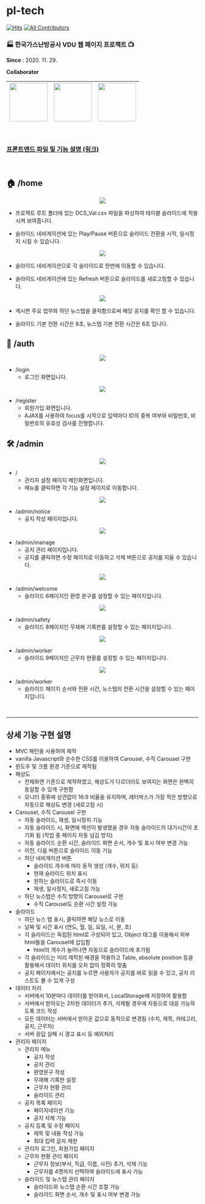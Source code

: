 # pl-tech
[![Hits](https://hits.seeyoufarm.com/api/count/incr/badge.svg?url=https%3A%2F%2Fgithub.com%2Ftomato8160%2Fpl-tech&count_bg=%2379C83D&title_bg=%23555555&icon=&icon_color=%23E7E7E7&title=hits&edge_flat=false)](https://hits.seeyoufarm.com)
[![All Contributors](https://img.shields.io/badge/all_contributors-3-orange.svg?style=flat-square)](#contributors)

### 🏭 한국가스난방공사 VDU 웹 페이지 프로젝트 📺

**Since** : 2020. 11. 29.

**Collaborator**

| [<img src="https://avatars.githubusercontent.com/u/56227932?s=400&v=4" width="100">](https://github.com/tomato8160)| [<img src="https://avatars.githubusercontent.com/u/59393359?s=460&v=4" width="100">](https://github.com/syki66) | [<img src="https://avatars.githubusercontent.com/u/54519245?s=460&u=ee4ca64f715cef4cbf7458e881c9da80f740b138&v=4" width="100">](https://github.com/ybell1028) |
| :-----------------------------------: | :---------------------------------------: | :-------------------------------------: |

<br>

### [프론트엔드 파일 및 기능 설명 (링크)](https://github.com/syki66/pl-tech/blob/main/views/Frontend-desc.md)

<br>

## 🏠 /home

<p align="center">
  <img src="https://user-images.githubusercontent.com/54519245/106376412-698f0b00-63d8-11eb-95b8-7f8352e52c20.gif">
</p>
 
* 프로젝트 루트 폴더에 있는 DCS_Val.csv 파일을 파싱하여 테이블 슬라이드에 적용시켜 보여줍니다.

* 슬라이드 네비게이션에 있는 Play/Pause 버튼으로 슬라이드 전환을 시작, 일시정지 시킬 수 있습니다.

<p align="center">
  <img src="https://user-images.githubusercontent.com/54519245/106376364-069d7400-63d8-11eb-8c5c-3ad42461c064.gif">
</p>

* 슬라이드 네비게이션으로 각 슬라이드로 한번에 이동할 수 있습니다.

* 슬라이드 네비게이션에 있는 Refresh 버튼으로 슬라이드를 새로고침할 수 있습니다.

<p align="center">
  <img src="https://user-images.githubusercontent.com/54519245/106376878-6c8bfa80-63dc-11eb-90d7-1d0d4be3a088.gif">
</p>


* 게시판 주요 업무와 하단 뉴스탭을 클릭함으로써 해당 공지를 확인 할 수 있습니다.

* 슬라이드 기본 전환 시간은 8초, 뉴스탭 기본 전환 시간은 6초 입니다.

## 🔑 /auth


<p align="center">
  <img src="https://user-images.githubusercontent.com/54519245/106377340-ce019880-63df-11eb-92c1-c26b79f001b2.png">
</p>

* /login
  * 로그인 화면입니다.


<p align="center">
  <img src="https://user-images.githubusercontent.com/54519245/106377363-fd180a00-63df-11eb-9c08-7a0da90a1613.gif">
</p>

* /register
  * 회원가입 화면입니다.
  * AJAX를 사용하여 focus를 시작으로 입력마다 ID의 중복 여부와 비밀번호, 비밀번호의 유효성 검사를 진행합니다.
  
## 🛠 /admin

<p align="center">
  <img src="https://user-images.githubusercontent.com/54519245/106377342-ce9a2f00-63df-11eb-9276-1a21a6c1978d.png">
</p>

* / 
  * 관리자 설정 페이지 메인화면입니다.
  * 메뉴를 클릭하면 각 기능 설정 페이지로 이동합니다.


<p align="center">
  <img src="https://user-images.githubusercontent.com/54519245/106377343-cf32c580-63df-11eb-83fe-cf766dfe399d.png">
</p>

* /admin/notice 
  * 공지 작성 페이지입니다.


<p align="center">
  <img src="https://user-images.githubusercontent.com/54519245/106377344-cfcb5c00-63df-11eb-99df-9db6bedb7d0b.png">
</p>

* /admin/manage 
  * 공지 관리 페이지입니다.
  * 공지를 클릭하면 수정 페이지로 이동하고 삭제 버튼으로 공지를 지울 수 있습니다.
  
<p align="center">
  <img src="https://user-images.githubusercontent.com/54519245/106377345-d063f280-63df-11eb-9b3f-d1103c4e56d3.png">
</p>

* /admin/welcome
  * 슬라이드 6페이지인 환영 문구를 설정할 수 있는 페이지입니다.
  
<p align="center">
  <img src="https://user-images.githubusercontent.com/54519245/106377346-d063f280-63df-11eb-8e52-caae55ce31a5.png">
</p>

* /admin/safety
  * 슬라이드 8페이지인 무재해 기록판를 설정할 수 있는 페이지입니다.
  
<p align="center">
  <img src="https://user-images.githubusercontent.com/54519245/106377347-d0fc8900-63df-11eb-9edb-28e56e8ee229.png">
</p>

* /admin/worker
  * 슬라이드 9페이지인 근무자 현황를 설정할 수 있는 페이지입니다.
  
<p align="center">
  <img src="https://user-images.githubusercontent.com/54519245/106377339-ccd06b80-63df-11eb-86c7-70d69c7971ed.png">
</p>

* /admin/worker
  * 슬라이드 페이지 순서와 전환 시간, 뉴스탭의 전환 시간을 설정할 수 있는 페이지입니다.

<br />

---

## 상세 기능 구현 설명

- MVC 패턴을 사용하여 제작
- vanilla Javascript와 순수한 CSS를 이용하여 Carousel, 수직 Carousel 구현
- 윈도우 및 크롬 환경 기준으로 제작됨
- 해상도
  - 전체화면 기준으로 제작하였고, 해상도가 다르더라도 보여지는 화면은 완벽히 동일할 수 있게 구현함
  - 모니터 종류에 상관없이 16:9 비율을 유지하며, 레터박스가 가장 적은 방향으로 자동으로 해상도 변경 (새로고침 시)
- Carousel, 수직 Carousel 구현
  - 자동 슬라이드, 재생, 일시정지 기능
  - 자동 슬라이드 시, 화면에 액션이 발생했을 경우 자동 슬라이드의 대기시간이 초기화 됨 (작업 중 페이지 자동 넘김 방지)
  - 자동 슬라이드 순환 시간, 슬라이드 화면 순서, 개수 및 표시 여부 변경 가능
  - 이전, 다음 버튼으로 슬라이드 이동 기능
  - 하단 네비게이션 버튼
    - 슬라이드 개수에 따라 동적 생성 (개수, 위치 등)
    - 현재 슬라이드 위치 표시
    - 원하는 슬라이드로 즉시 이동
    - 재생, 일시정지, 새로고침 가능
  - 하단 뉴스탭은 수직 방향의 Carousel로 구현
    - 수직 Carousel도 순환 시간 설정 가능
- 슬라이드
  - 하단 뉴스 탭 표시, 클릭하면 해당 뉴스로 이동
  - 날짜 및 시간 표시 (연도, 월, 일, 요일, 시, 분, 초)
  - 각 슬라이드는 독립된 html로 구성되어 있고, Object 태그를 이용해서 외부 html들을 Carousel에 삽입함
    - html의 개수가 늘어나면 자동으로 슬라이드에 추가됨
  - 각 슬라이드는 미리 제작된 배경을 적용하고 Table, absolute position 등을 활용해서 데이터 위치를 오차 없이 정확히 맞춤
  - 공지 페이지에서는 공지를 누르면 사용자가 공지를 바로 읽을 수 있고, 공지 리스트도 볼 수 있게 구성
- 데이터 처리
  - 서버에서 10분마다 데이터를 받아와서, LocalStorage에 저장하여 활용함
  - 서버에서 받아오는 2차원 데이터가 추가, 삭제될 경우에 자동으로 대응 가능하도록 코드 작성
  - 모든 데이터는 서버에서 받아온 값으로 동적으로 변경됨 (수치, 제목, 카테고리, 공지, 근무자)
  - 서버 응답 실패 시 경고 표시 등 예외처리
- 관리자 페이지
  - 관리자 메뉴
    - 공지 작성
    - 공지 관리
    - 환영문구 작성
    - 무재해 기록판 설정
    - 근무자 현황 관리
    - 슬라이드 관리
  - 공지 목록 페이지
    - 페이지네이션 기능
    - 공지 삭제 기능
  - 공지 등록 및 수정 페이지
    - 제목 및 내용 작성 가능
    - 최대 입력 글자 제한
  - 관리자 로그인, 회원가입 페이지
  - 근무자 현황 관리 페이지
    - 근무자 정보(부서, 직급, 이름, 사진) 추가, 삭제 기능
    - 근무자를 4명까지 선택하여 슬라이드에 표시 가능
  - 슬라이드 및 뉴스탭 관리 페이지
    - 슬라이드와 뉴스탭 순환 시간 조절 가능
    - 슬라이드 화면 순서, 개수 및 표시 여부 변경 가능
